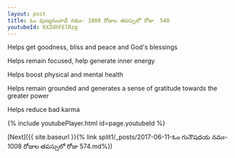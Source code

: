```yaml
---
layout: post
title: ఓం పుణ్యసంచావే నమః- 1008 రోజుల తపస్సులో రోజు  548
youtubeId: 6XZdhFElRzg
---
```

 
 
Helps get goodness, bliss and peace and God's blessings
 
Helps remain focused, help generate inner energy 
 
Helps boost physical and mental health 
 
Helps remain grounded and generates a sense of gratitude towards the greater power 
 
Helps reduce bad karma
 
 
 
 


{% include youtubePlayer.html id=page.youtubeId %}
 
[Next]({{ site.baseurl }}{% link  split1/_posts/2017-06-11-ఓం గునౌషధయ నమః- 1008 రోజుల తపస్సులో రోజు  574.md%})
 
